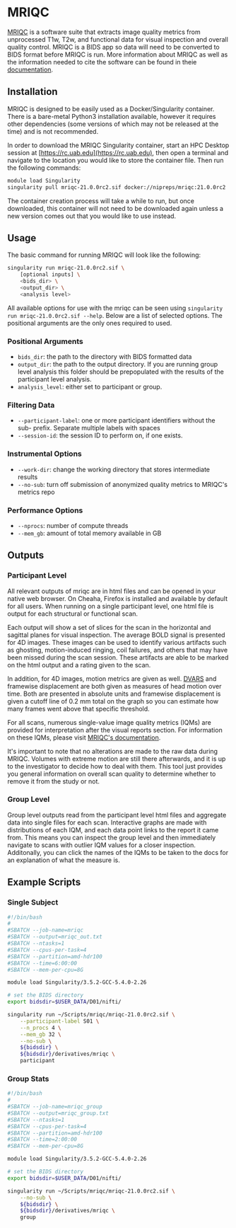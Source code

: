 # MRIQC

[MRIQC](https://mriqc.readthedocs.io/en/stable/) is a software suite that extracts image quality metrics from unprocessed T1w, T2w, and functional data for visual inspection and overall quality control. MRIQC is a BIDS app so data will need to be converted to BIDS format before MRIQC is run. More information about MRIQC as well as the information needed to cite the software can be found in theie [documentation](https://mriqc.readthedocs.io/en/stable/about.html).

## Installation

MRIQC is designed to be easily used as a Docker/Singularity container. There is a bare-metal Python3 installation available, however it requires other dependencies (some versions of which may not be released at the time) and is not recommended.

In order to download the MRIQC Singularity container, start an HPC Desktop session at [https://rc.uab.edu](https://rc.uab.edu), then open a terminal and navigate to the location you would like to store the container file. Then run the following commands:

``` bash
module load Singularity
singularity pull mriqc-21.0.0rc2.sif docker://nipreps/mriqc:21.0.0rc2
```

The container creation process will take a while to run, but once downloaded, this container will not need to be downloaded again unless a new version comes out that you would like to use instead.

## Usage

The basic command for running MRIQC will look like the following:

``` bash
singularity run mriqc-21.0.0rc2.sif \
    [optional inputs] \
    <bids_dir> \
    <output_dir> \
    <analysis level>
```

All available options for use with the mriqc can be seen using `singularity run mriqc-21.0.0rc2.sif --help`. Below are a list of selected options. The positional arguments are the only ones required to used.

### Positional Arguments

- `bids_dir`: the path to the directory with BIDS formatted data
- `output_dir`: the path to the output directory. If you are running group level analysis this folder should be prepopulated with the results of the participant level analysis.
- `analysis_level`: either set to participant or group.

### Filtering Data

- `--participant-label`: one or more participant identifiers without the sub- prefix. Separate multiple labels with spaces
- `--session-id`: the session ID to perform on, if one exists.

### Instrumental Options

- `--work-dir`: change the working directory that stores intermediate results
- `--no-sub`: turn off submission of anonymized quality metrics to MRIQC's metrics repo

### Performance Options

- `--nprocs`: number of compute threads
- `--mem_gb`: amount of total memory available in GB

## Outputs

### Participant Level

All relevant outputs of mriqc are in html files and can be opened in your native web browser. On Cheaha, Firefox is installed and available by default for all users. When running on a single participant level, one html file is output for each structural or functional scan.

Each output will show a set of slices for the scan in the horizontal and sagittal planes for visual inspection. The average BOLD signal is presented for 4D images. These images can be used to identify various artifacts such as ghosting, motion-induced ringing, coil failures, and others that may have been missed during the scan session. These artifacts are able to be marked on the html output and a rating given to the scan.

In addition, for 4D images, motion metrics are given as well. [DVARS](https://mriqc.readthedocs.io/en/latest/iqms/bold.html#measures-for-the-temporal-information) and framewise displacement are both given as measures of head motion over time. Both are presented in absolute units and framewise displacement is given a cutoff line of 0.2 mm total on the graph so you can estimate how many frames went above that specific threshold.

For all scans, numerous single-value image quality metrics (IQMs) are provided for interpretation after the visual reports section. For information on these IQMs, please visit [MRIQC's documentation](https://mriqc.readthedocs.io/en/latest/measures.html).

It's important to note that no alterations are made to the raw data during MRIQC. Volumes with extreme motion are still there afterwards, and it is up to the investigator to decide how to deal with them. This tool just provides you general information on overall scan quality to determine whether to remove it from the study or not.

### Group Level

Group level outputs read from the participant level html files and aggregate data into single files for each scan. Interactive graphs are made with distributions of each IQM, and each data point links to the report it came from. This means you can inspect the group level and then immediately navigate to scans with outlier IQM values for a closer inspection. Additonally, you can click the names of the IQMs to be taken to the docs for an explanation of what the measure is.

## Example Scripts

### Single Subject

``` bash
#!/bin/bash
#
#SBATCH --job-name=mriqc
#SBATCH --output=mriqc_out.txt
#SBATCH --ntasks=1
#SBATCH --cpus-per-task=4
#SBATCH --partition=amd-hdr100
#SBATCH --time=6:00:00
#SBATCH --mem-per-cpu=8G

module load Singularity/3.5.2-GCC-5.4.0-2.26

# set the BIDS directory
export bidsdir=$USER_DATA/D01/nifti/

singularity run ~/Scripts/mriqc/mriqc-21.0.0rc2.sif \
    --participant-label S01 \
    --n_procs 4 \
    --mem_gb 32 \
    --no-sub \
    ${bidsdir} \
    ${bidsdir}/derivatives/mriqc \
    participant
```

### Group Stats

``` bash
#!/bin/bash
#
#SBATCH --job-name=mriqc_group
#SBATCH --output=mriqc_group.txt
#SBATCH --ntasks=1
#SBATCH --cpus-per-task=4
#SBATCH --partition=amd-hdr100
#SBATCH --time=2:00:00
#SBATCH --mem-per-cpu=8G

module load Singularity/3.5.2-GCC-5.4.0-2.26

# set the BIDS directory
export bidsdir=$USER_DATA/D01/nifti/

singularity run ~/Scripts/mriqc/mriqc-21.0.0rc2.sif \
    --no-sub \
    ${bidsdir} \
    ${bidsdir}/derivatives/mriqc \
    group
```
